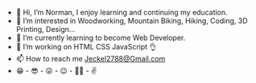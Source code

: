 - 👋 Hi, I’m Norman, I enjoy learning and continuing my education.  
- 👀 I’m interested in Woodworking, Mountain Biking, Hiking, Coding, 3D Printing, Design...
- 🌱 I’m currently learning to become Web Developer.
- 🤞 I’m working on HTML  CSS JavaScript 👌
- 📫 How to reach me Jeckel2788@Gmail.com
- 😁 - 😎 - 😜 - 😉 - 🐱‍👤 -  ✌
<!---
jeckel2788/jeckel2788 is a ✨ special ✨ repository because its `README.md` (this file) appears on your GitHub profile.
You can click the Preview link to take a look at your changes.
--->
